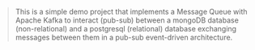 > This is a simple demo project that implements a Message Queue with Apache Kafka to interact (pub-sub) between a mongoDB database (non-relational) and a postgresql (relational) database exchanging messages between them in a pub-sub event-driven architecture.